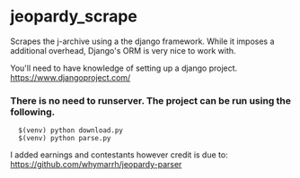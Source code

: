 jeopardy_scrape
===============

Scrapes the j-archive using a the django framework.  While it imposes a additional overhead, Django's ORM is very nice to work with.

You'll need to have knowledge of setting up a django project.
https://www.djangoproject.com/

### There is no need to runserver.  The project can be run using the following. ###

      $(venv) python download.py
      $(venv) python parse.py


I added earnings and contestants however credit is due to: https://github.com/whymarrh/jeopardy-parser
